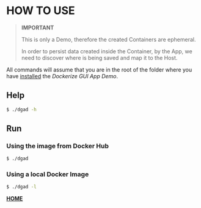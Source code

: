 # HOW TO USE

>**IMPORTANT**
>
> This is only a Demo, therefore the created Containers are ephemeral.
>
> In order to persist data created inside the Container, by the App, we need to discover where is being saved and map it to the Host.
>

All commands will assume that you are in the root of the folder where you have [installed](https://gitlab.com/exadra37-docker/productivity-tool/go-for-it/blob/master/install.md) the *Dockerize GUI App Demo*.

## Help

```bash
$ ./dgad -h
```

## Run

### Using the image from Docker Hub

```bash
$ ./dgad
```

### Using a local Docker Image

```bash
$ ./dgad -l
```

**[HOME](https://gitlab.com/exadra37-docker/productivity-tool/go-for-it)**
